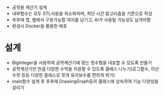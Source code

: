 - 공학용 계산기 설계
- 내부함수는 모두 STL사용을 최소화하며, 최단 시간 알고리즘을 기준으로 작성
- 추후에 앱, 웹에서 구동가능할 여지를 남기고, AI가 사용될 가능성도 남겨야함
- 완성시 Docker을 활용한 배포



# 설계

- BigInteger을 사용하여 공학계산기에 맞는 정수형을 내포할 수 있도록 만들기
- 공학계산기인 만큼 다양한 수학을 지원할 수 있도록 클래스 나누기(로그함수, 이산수학 등등 다양한 클래스로 쪼개 유지보수를 편하게 하기)
- main함수 설계 후 추후에 DrawingGraph등의 클래스에 상속하여 기능 다양성을 살리기

